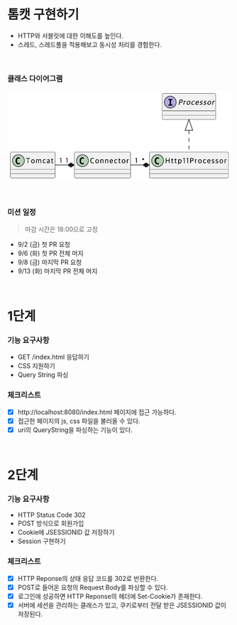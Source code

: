 # 톰캣 구현하기

- HTTP와 서블릿에 대한 이해도를 높인다.
- 스레드, 스레드풀을 적용해보고 동시성 처리를 경험한다.

<br/>

### 클래스 다이어그램

![image](./docs/class.png)

<br/>

### 미션 일정

> 마감 시간은 18:00으로 고정

- 9/2 (금) 첫 PR 요청
- 9/6 (화) 첫 PR 전체 머지
- 9/8 (금) 마지막 PR 요청
- 9/13 (화) 마지막 PR 전체 머지

<br/>

# 1단계

### 기능 요구사항

- GET /index.html 응답하기
- CSS 지원하기
- Query String 파싱

### 체크리스트

- [x] http://localhost:8080/index.html 페이지에 접근 가능하다.
- [x] 접근한 페이지의 js, css 파일을 불러올 수 있다.
- [x] uri의 QueryString을 파싱하는 기능이 있다.

<br/>

# 2단계

### 기능 요구사항

- HTTP Status Code 302
- POST 방식으로 회원가입
- Cookie에 JSESSIONID 값 저장하기
- Session 구현하기

### 체크리스트

- [x] HTTP Reponse의 상태 응답 코드를 302로 반환한다.
- [x] POST로 들어온 요청의 Request Body를 파싱할 수 있다.
- [x] 로그인에 성공하면 HTTP Reponse의 헤더에 Set-Cookie가 존재한다.
- [x] 서버에 세션을 관리하는 클래스가 있고, 쿠키로부터 전달 받은 JSESSIONID 값이 저장된다.
